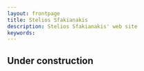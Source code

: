 ```yaml
---
layout: frontpage
title: Stelios Sfakianakis
description: Stelios Sfakianakis' web site
keywords: 
---
```


## Under construction

